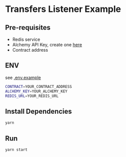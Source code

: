 # Transfers Listener Example

## Pre-requisites

* Redis service
* Alchemy API Key, create one [here](https://www.alchemy.com/)
* Contract address

## ENV

see [.env.example](./env.example)

```bash
CONTRACT=YOUR_CONTRACT_ADDRESS
ALCHEMY_KEY=YOUR_ALCHEMY_KEY
REDIS_URL=YOUR_REDIS_URL
```

## Install Dependencies

```bash
yarn
```

## Run

```bash
yarn start
```
